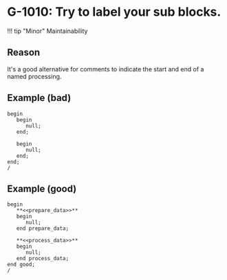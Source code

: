 # G-1010: Try to label your sub blocks.

!!! tip "Minor"
    Maintainability

## Reason

It's a good alternative for comments to indicate the start and end of a named processing.

## Example (bad)

```
begin
   begin 
      null;
   end;

   begin
      null;
   end;
end;
/
```

## Example (good)

```
begin
   **<<prepare_data>>**
   begin 
      null;
   end prepare_data;

   **<<process_data>>**
   begin
      null;
   end process_data;
end good;
/
```
